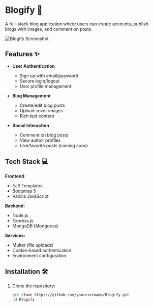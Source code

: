 # Blogify 📝

A full-stack blog application where users can create accounts, publish blogs with images, and comment on posts.

![Blogify Screenshot](https://via.placeholder.com/800x400?text=Blogify+Screenshot)

## Features ✨

- **User Authentication**
  - Sign up with email/password
  - Secure login/logout
  - User profile management

- **Blog Management**
  - Create/edit blog posts
  - Upload cover images
  - Rich text content

- **Social Interaction**
  - Comment on blog posts
  - View author profiles
  - Like/favorite posts (coming soon)

## Tech Stack 💻

**Frontend:**
- EJS Templates
- Bootstrap 5
- Vanilla JavaScript

**Backend:**
- Node.js
- Express.js
- MongoDB (Mongoose)

**Services:**
- Multer (file uploads)
- Cookie-based authentication
- Environment configuration

## Installation 🛠️

1. Clone the repository:
   ```bash
   git clone https://github.com/yourusername/Blogify.git
   cd Blogify
